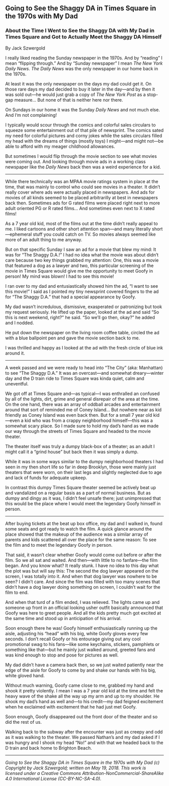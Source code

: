 ## Going to See the Shaggy DA in Times Square in the 1970s with My Dad
### About the Time I Went to See the Shaggy DA with My Dad in Times Square and Got to Actually Meet the Shaggy DA Himself

By Jack Szwergold

I really liked reading the Sunday newspaper in the 1970s. And by “reading” I mean “flipping through.” And by “Sunday newspaper” I mean *The New York Daily News*. *The Daily News* was the only newspaper in our home back in the 1970s.

At least it was the only newspaper on the days my dad could get it. On those rare days my dad decided to buy it later in the day—and by then it was sold out—he would just grab a copy of *The New York Post* as a stop-gap measure… But none of that is neither here nor there.

On Sundays in our home it was the Sunday *Daily News* and not much else. And I‘m not complaining!

I typically would scour through the comics and colorful sales circulars to squeeze some entertainment out of that pile of newsprint. The comics sated my need for colorful pictures and corny jokes while the sales circulars filled my head with the dreams of things (mostly toys) I might—and might not—be able to afford with my meager childhood allowances.

But sometimes I would flip through the movie section to see what movies were coming out. And looking through movie ads in a working class newspaper like the *Daily News* back then was a weird experience for a kid.

***

While there technically was an MPAA movie ratings system in place at the time, that was mainly to control who could see movies in a theater. It didn’t really cover where ads were actually placed in newspapers. And ads for movies of all kinds seemed to be placed arbitrarilly at best in newspapers back then. Sometimes ads for G rated films were placed right next to more adult oriented PG or R rated films… And sometimes even next to X rated films!

As a 7 year old kid, most of the films out at the time didn’t really appeal to me. I liked cartoons and other short attention span—and many literally short—ephemeral stuff you could catch on TV. So movies always seemed like more of an adult thing to me anyway.

But on that specific Sunday I saw an ad for a movie that blew my mind: It was for “The Shaggy D.A.!” I had no idea what the movie was about didn’t care because two key things grabbed my attention: One, this was a movie that featured a dog as a lawyer and two, this particular screening of the movie in Times Square would give me the opportunity to meet Goofy in person! My mind was blown! I had to see this movie!

I ran over to my dad and entusiastically showed him the ad, “I want to see this movie!” I said as I pointed my tiny newsprint covered fingers to the ad for “The Shaggy D.A.” that had a special appearance by Goofy.

My dad wasn’t incredulous, dismissive, exasperated or patronizing but took my request seriously. He lifted up the paper, looked at the ad and said “So this is next weekend, right?” he said. “So we’ll go then, okay?” he added and I nodded.

He put down the newspaper on the living room coffee table, circled the ad with a blue ballpoint pen and gave the movie section back to me.

I was thrilled and happy as I looked at the ad with the fresh circle of blue ink around it.

***

A week passed and we were ready to head into “The City” (aka: Manhattan) to see “The Shaggy D.A.” It was an overcast—and somewhat dreary—winter day and the D train ride to Times Square was kinda quiet, calm and uneventful.

We got off at Times Square and—as typical—I was enthralled an confused by all of the lights, dirt, grime and general disrepair of the area at the time. On the one hand, there was an array of oddball arcades and entertainment around that sort of reminded me of Coney Island… But nowhere near as kid friendly as Coney Island was even back then. But for a small 7 year old kid—even a kid who was from a crappy neighborhood himself—this was a somewhat scary place. So I made sure to hold my dad’s hand as we made our way through the streets of Times Square and headed to the movie theater.

The theater itself was truly a dumpy black-box of a theater; as an adult I might call it a “grind house” but back then it was simply a dump.

While it was in some ways similar to the dumpy neighborhood theaters I had seen in my then short life so far in deep Brooklyn, those were mainly just theaters that were worn, on their last legs and slightly neglected due to age and lack of funds for adequate upkeep.

In contrast this dumpy Times Square theater seemed be actively beat up and vandalized on a regular basis as a part of normal business. But as dumpy and dingy as it was, I didn’t feel unsafe there; just unimpressed that this would be the place where I would meet the legendary Goofy himself in person.

***

After buying tickets at the beat up box office, my dad and I walked in, found some seats and got ready to watch the film. A quick glance around the place showed that the makeup of the audience was a similar array of parents and kids scattered all over the place for the same reason: To see the film and to meet the legendary Goofy in person.

That said, it wasn’t clear whether Goofy would come out before or after the film. So we all sat and waited. And then—with little to no fanfare—the film began. And you know what? It really stunk. I have no idea to this day what the plot was but will say this: The second the dog lawyer appeared on the screen, I was totally into it. And when that dog lawyer was nowhere to be seen? I didn’t care. And since the film was filled with too many scenes that didn’t have a dog lawyer doing something on screen, I couldn’t wait for the film to end.

And when that turd of a film ended, I was relieved. The lights came up and someone up front in an official looking usher outfit basically announced that Goofy was here to greet people. And all the kids pretty much got excited at the same time and stood up in anticipation of his arrival.

Soon enough there he was! Goofy himself enthusiastically running up the aisle, adjusting his “head” with his big, white Goofy gloves every few seconds. I don’t recall Goofy or his entourage giving out any cool promotional swag to his fans—like some keychains, stickers, pamphlets or something like that—but he mainly just walked around, greeted fans and was kind enough to stop and pose for pictures as well.

My dad didn’t have a camera back then, so we just waited patiently near the edge of the aisle for Goofy to come by and shake our hands with his big, white gloved hand.

Without much warning, Goofy came close to me, grabbed my hand and shook it pretty violently. I mean I was a 7 year old kid at the time and felt the heavy wave of the shake all the way up my arm and up to my shoulder. He shook my dad’s hand as well and—to his credit—my dad feigned excitement when he exclaimed with excitement that he had just met Goofy.

Soon enough, Goofy disappeared out the front door of the theater and so did the rest of us.

Walking back to the subway after the encounter was just as creepy and odd as it was walking to the theater. We passed Nathan’s and my dad asked if I was hungry and I shook my head “No!” and with that we headed back to the D train and back home to Brighton Beach.

***

*Going to See the Shaggy DA in Times Square in the 1970s with My Dad (c) Copyright by Jack Szwergold; written on May 19, 2018. This work is licensed under a Creative Commons Attribution-NonCommercial-ShareAlike 4.0 International License (CC-BY-NC-SA-4.0).*